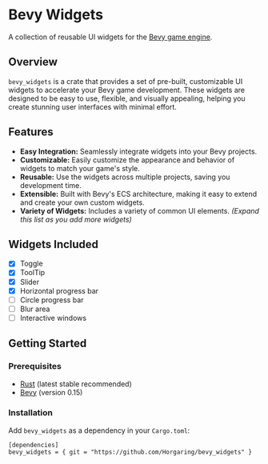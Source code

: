 # Bevy Widgets

A collection of reusable UI widgets for the [Bevy game engine](https://bevyengine.org/).

## Overview

`bevy_widgets` is a crate that provides a set of pre-built, customizable UI widgets to accelerate your Bevy game development. These widgets are designed to be easy to use, flexible, and visually appealing, helping you create stunning user interfaces with minimal effort.

## Features

-   **Easy Integration:** Seamlessly integrate widgets into your Bevy projects.
-   **Customizable:** Easily customize the appearance and behavior of widgets to match your game's style.
-   **Reusable:** Use the widgets across multiple projects, saving you development time.
-   **Extensible:** Built with Bevy's ECS architecture, making it easy to extend and create your own custom widgets.
-   **Variety of Widgets:** Includes a variety of common UI elements.  *(Expand this list as you add more widgets)*

## Widgets Included

-   [x] Toggle
-   [x] ToolTip
-   [x] Slider
-   [x] Horizontal progress bar
-   [ ] Circle progress bar
-   [ ] Blur area
-   [ ] Interactive windows
## Getting Started

### Prerequisites

-   [Rust](https://www.rust-lang.org/tools/install) (latest stable recommended)
-   [Bevy](https://bevyengine.org/learn/book/getting-started/setup/) (version 0.15)

### Installation

Add `bevy_widgets` as a dependency in your `Cargo.toml`:
```
[dependencies]
bevy_widgets = { git = "https://github.com/Horgaring/bevy_widgets" }
```
